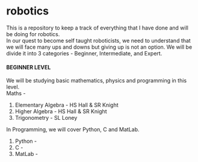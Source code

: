# robotics
This is a repository to keep a track of everything that I have done and will be doing for robotics.<br>
In our quest to become self taught roboticists, we need to understand that we will face many ups and downs but giving up is not an option. We will be divide it into 3 categories - Beginner, Intermediate, and Expert.

<h4><b>BEGINNER LEVEL</b></h4>
We will be studying basic mathematics, physics and programming in this level.
<br>Maths -<br>
<ol> <li>Elementary Algebra - HS Hall & SR Knight</li>
<li>Higher Algebra - HS Hall & SR Knight</li>
<li>Trigonometry - SL Loney</li>
</ol>

In Programming, we will cover Python, C and MatLab.<br>
<ol><li>Python - <a href="https://www.youtube.com/playlist?list=PL-osiE80TeTskrapNbzXhwoFUiLCjGgY7"></a></li>
<li>C - <a href="https://beej.us/guide/bgc/html/#manual-memory-allocation"></a></li>
<li>MatLab - </li>